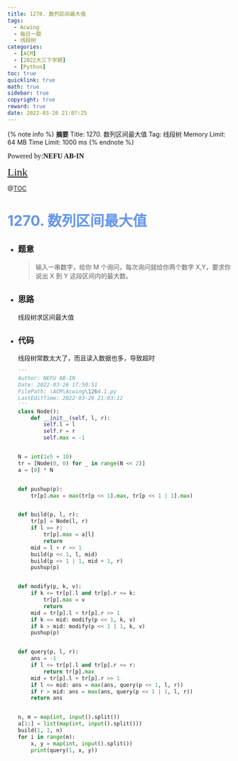 ```yaml
---
title: 1270. 数列区间最大值   
tags:
  - Acwing
  - 每日一题
  - 线段树
categories:
  - [ACM]
  - [2022大三下学期]
  - [Python]
toc: true
quicklink: true
math: true
sidebar: true
copyright: true
reward: true
date: 2022-03-26 21:07:25
---
```



{% note info %}
**摘要**
Title: 1270. 数列区间最大值
Tag: 线段树
Memory Limit: 64 MB
Time Limit: 1000 ms
{% endnote %}
<!-- more -->

<font size=3 face=楷体>Powered by:**NEFU AB-IN**</font>

<font color=#FFA500 size=5 face=楷体>[Link](https://www.acwing.com/problem/content/1272/)</font>

@[TOC](文章目录)

# <font color=#6495ED size=6>1270. 数列区间最大值</font>

* ## <font size=4 face=粗体>题意</font>

  >输入一串数字，给你 M 个询问，每次询问就给你两个数字 X,Y，要求你说出 X 到 Y 这段区间内的最大数。

* ## <font size=4 face=粗体>思路</font>

  线段树求区间最大值

* ## <font size=4 face=粗体>代码</font>

  线段树常数太大了，而且读入数据也多，导致超时
  ```python
  '''
  Author: NEFU AB-IN
  Date: 2022-03-26 17:50:51
  FilePath: \ACM\Acwing\1264.1.py
  LastEditTime: 2022-03-26 21:03:12
  '''
  class Node():
      def __init__(self, l, r):
          self.l = l
          self.r = r
          self.max = -1


  N = int(1e5 + 10)
  tr = [Node(0, 0) for _ in range(N << 2)]
  a = [0] * N


  def pushup(p):
      tr[p].max = max(tr[p << 1].max, tr[p << 1 | 1].max)


  def build(p, l, r):
      tr[p] = Node(l, r)
      if l == r:
          tr[p].max = a[l]
          return
      mid = l + r >> 1
      build(p << 1, l, mid)
      build(p << 1 | 1, mid + 1, r)
      pushup(p)


  def modify(p, k, v):
      if k <= tr[p].l and tr[p].r <= k:
          tr[p].max = v
          return
      mid = tr[p].l + tr[p].r >> 1
      if k <= mid: modify(p << 1, k, v)
      if k > mid: modify(p << 1 | 1, k, v)
      pushup(p)


  def query(p, l, r):
      ans = -1
      if l <= tr[p].l and tr[p].r <= r:
          return tr[p].max
      mid = tr[p].l + tr[p].r >> 1
      if l <= mid: ans = max(ans, query(p << 1, l, r))
      if r > mid: ans = max(ans, query(p << 1 | 1, l, r))
      return ans


  n, m = map(int, input().split())
  a[1:] = list(map(int, input().split()))
  build(1, 1, n)
  for i in range(m):
      x, y = map(int, input().split())
      print(query(1, x, y))
  ```